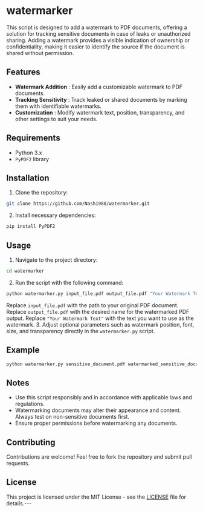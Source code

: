 # watermarker


This script is designed to add a watermark to PDF documents, offering a solution for tracking sensitive documents in case of leaks or unauthorized sharing.
Adding a watermark provides a visible indication of ownership or confidentiality, making it easier to identify the source if the document is shared without permission.

## Features 
- **Watermark Addition** : Easily add a customizable watermark to PDF documents. 
- **Tracking Sensitivity** : Track leaked or shared documents by marking them with identifiable watermarks. 
- **Customization** : Modify watermark text, position, transparency, and other settings to suit your needs.
## Requirements
- Python 3.x 
- `PyPDF2` library
## Installation 
1. Clone the repository:

```bash
git clone https://github.com/Nash1988/watermarker.git
``` 
2. Install necessary dependencies:

```bash
pip install PyPDF2
```
## Usage 
1. Navigate to the project directory:

```bash
cd watermarker
``` 
2. Run the script with the following command:

```bash
python watermarker.py input_file.pdf output_file.pdf "Your Watermark Text"
```



Replace `input_file.pdf` with the path to your original PDF document.
Replace `output_file.pdf` with the desired name for the watermarked PDF output.
Replace `"Your Watermark Text"` with the text you want to use as the watermark. 
3. Adjust optional parameters such as watermark position, font, size, and transparency directly in the `watermarker.py` script.
## Example

```bash
python watermarker.py sensitive_document.pdf watermarked_sensitive_document.pdf "Confidential - For Internal Use Only"
```


## Notes
- Use this script responsibly and in accordance with applicable laws and regulations.
- Watermarking documents may alter their appearance and content. Always test on non-sensitive documents first.
- Ensure proper permissions before watermarking any documents.
## Contributing

Contributions are welcome! Feel free to fork the repository and submit pull requests.
## License

This project is licensed under the MIT License - see the [LICENSE](https://chat.openai.com/c/LICENSE)  file for details.---
